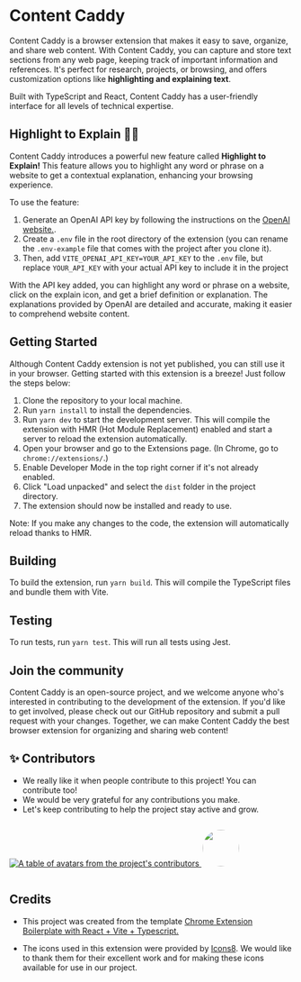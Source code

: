 # Content Caddy

Content Caddy is a browser extension that makes it easy to save, organize, and share web content. With Content Caddy, you can capture and store text sections from any web page, keeping track of important information and references. It's perfect for research, projects, or browsing, and offers customization options like **highlighting and explaining text**.

Built with TypeScript and React, Content Caddy has a user-friendly interface for all levels of technical expertise.
## Highlight to Explain 🌟🤩 

Content Caddy introduces a powerful new feature called **Highlight to Explain!** This feature allows you to highlight any word or phrase on a website to get a contextual explanation, enhancing your browsing experience.

To use the feature:

1. Generate an OpenAI API key by following the instructions on the [OpenAI website.](https://platform.openai.com/account/api-keys).
2. Create a `.env` file in the root directory of the extension (you can rename the `.env-example` file that comes with the project after you clone it).
3. Then, add `VITE_OPENAI_API_KEY=YOUR_API_KEY` to the `.env` file, but replace `YOUR_API_KEY` with your actual API key to include it in the project

With the API key added, you can highlight any word or phrase on a website, click on the explain icon, and get a brief definition or explanation. The explanations provided by OpenAI are detailed and accurate, making it easier to comprehend website content.

## Getting Started

Although Content Caddy extension is not yet published, you can still use it in your browser. Getting started with this extension is a breeze! Just follow the steps below:

1. Clone the repository to your local machine.
2. Run `yarn install` to install the dependencies.
3. Run `yarn dev` to start the development server. This will compile the extension with HMR (Hot Module Replacement) enabled and start a server to reload the extension automatically.
4. Open your browser and go to the Extensions page. (In Chrome, go to `chrome://extensions/`.)
5. Enable Developer Mode in the top right corner if it's not already enabled.
6. Click "Load unpacked" and select the `dist` folder in the project directory.
7. The extension should now be installed and ready to use.

Note: If you make any changes to the code, the extension will automatically reload thanks to HMR.

## Building

To build the extension, run `yarn build`. This will compile the TypeScript files and bundle them with Vite.

## Testing

To run tests, run `yarn test`. This will run all tests using Jest.

## Join the community

Content Caddy is an open-source project, and we welcome anyone who's interested in contributing to the development of the extension. If you'd like to get involved, please check out our GitHub repository and submit a pull request with your changes. Together, we can make Content Caddy the best browser extension for organizing and sharing web content!

## ✨ Contributors

- We really like it when people contribute to this project! You can contribute too!
- We would be very grateful for any contributions you make.
- Let's keep contributing to help the project stay active and grow.

<a href="https://github.com/ttebify/content-caddy/graphs/contributors" style="display: flex; align-items: center;">
<p>
  <img src="https://contrib.rocks/image?repo=ttebify/content-caddy" alt="A table of avatars from the project's contributors" />
  <img width="65px" height="65px" src="https://avatars.githubusercontent.com/u/11428345?v=4" style="border-radius: 65px;margin-left: 2px;" />
</p>
</a>

## Credits

- This project was created from the template [Chrome Extension Boilerplate with React + Vite + Typescript.](https://github.com/Jonghakseo/chrome-extension-boilerplate-react-vite)

- The icons used in this extension were provided by [Icons8](https://icons8.com/). We would like to thank them for their excellent work and for making these icons available for use in our project.
